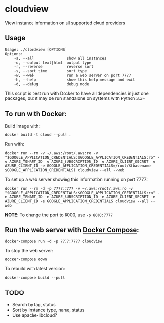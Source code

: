 # cloudview
View instance information on all supported cloud providers

## Usage

```
Usage: ./cloudview [OPTIONS]
Options:
    -a, --all               show all instances
    -o, --output text|html  output type
    -r, --reverse           reverse sort
    -s, --sort time         sort type
    -w, --web               run a web server on port 7777
    -h, --help              show this help message and exit
    -d, --debug             debug mode
```

This script is best run with Docker to have all dependencies in just one packages, but it may be run standalone on systems with Python 3.3+

## To run with Docker:

Build image with:
```
docker build -t cloud --pull .
```

Run with:
```
docker run --rm -v ~/.aws:/root/.aws:ro -v "$GOOGLE_APPLICATION_CREDENTIALS:$GOOGLE_APPLICATION_CREDENTIALS:ro" -e AZURE_TENANT_ID -e AZURE_SUBSCRIPTION_ID -e AZURE_CLIENT_SECRET -e AZURE_CLIENT_ID -e GOOGLE_APPLICATION_CREDENTIALS=/root/$(basename $GOOGLE_APPLICATION_CREDENTIALS) cloudview --all --web
```

To set up a web server showing this information running on port 7777:
```
docker run --rm -d -p 7777:7777 -v ~/.aws:/root/.aws:ro -v "$GOOGLE_APPLICATION_CREDENTIALS:$GOOGLE_APPLICATION_CREDENTIALS:ro" -e AZURE_TENANT_ID -e AZURE_SUBSCRIPTION_ID -e AZURE_CLIENT_SECRET -e AZURE_CLIENT_ID -e GOOGLE_APPLICATION_CREDENTIALS cloudview --all --web
```

**NOTE**: To change the port to 8000, use `-p 8000:7777`

## Run the web server with [Docker Compose](https://docs.docker.com/compose/install/):

```
docker-compose run -d -p 7777:7777 cloudview
```

To stop the web server:
```
docker-compose down
```

To rebuild with latest version:
```
docker-compose build --pull
```

## TODO
  - Search by tag, status
  - Sort by instance type, name, status
  - Use apache-libcloud?
